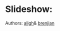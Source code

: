 Slideshow:
=============
Authors: [aligh](http://github.com/brenjian)& [brenjian](http://github.com/brenjian)